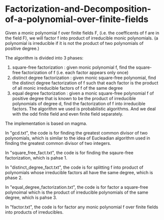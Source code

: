 # Factorization-and-Decomposition-of-a-polynomial-over-finite-fields


Given a monic polynomial f over finite fields F, (i.e. the coefficents of f are in the field F), we will factor f into product of irreducible monic polynomials. (a polynomial is irreducible if it is not the product of two polynomials of positive degree.)

The algorithm is divided into 3 phases:

   1. square-free factorization : given monic polynomial f, find the square-free factorization of f (i.e. each factor appears only once)
   2. distinct degree factorization : given monic square-free polynomial, find the distinct degree factorization of f such that each factor is the product of all monic irreducible factors of f of the same degree
   3. equal degree factorization : given a monic square-free polynomial f of positive degree that is known to be the product of irreducible polynomials of degree d, find the factorization of f into irreducible factors. The algorithm we used is probabilistic algorithms. And we deal with the odd finite field and even finite field separately.
   

The implementation is based on magma.

In "gcd.txt", the code is for finding the greatest common divisor of two polynomials, which is similar to the idea of Eucleadian algorithm used in finding the greatest common divisor of two integers.

In "square_free_fact.txt", the code is for finding the sqaure-free factorization, which is pahse 1.

In "distinct_degree_fact.txt", the code is for splitting f into product of polynomials whose irreducible factors all have the same degree, which is phase 2.

In "equal_degree_factorization.txt", the code is for factor a square-free polynoimal which is the product of irreducible polynomials of the same degree, which is pahse 3.

In "factor.txt", the code is for factor any monic polynomial f over finite fields into products of irreducibles.



   
